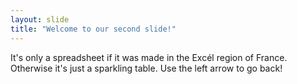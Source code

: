 ```yaml
---
layout: slide
title: "Welcome to our second slide!"
---
```

It's only a spreadsheet if it was made in the Excél region of France. Otherwise it's just a sparkling table.
Use the left arrow to go back!

